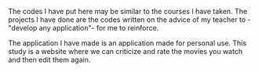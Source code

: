 The codes I have put here may be similar to the courses I have taken. The projects I have done are the codes written on the advice of my teacher to -"develop any application"- for me to reinforce.


The application I have made is an application made for personal use. This study is a website where we can criticize and rate the movies you watch and then edit them again.
